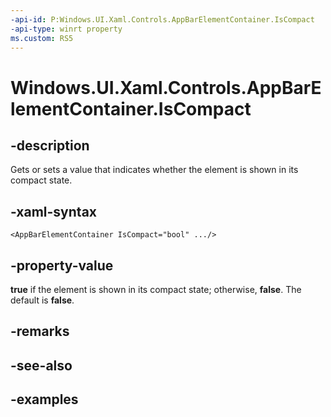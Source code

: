 ```yaml
---
-api-id: P:Windows.UI.Xaml.Controls.AppBarElementContainer.IsCompact
-api-type: winrt property
ms.custom: RS5
---
```


<!-- Property syntax.
public bool IsCompact { get;  set; }
-->

# Windows.UI.Xaml.Controls.AppBarElementContainer.IsCompact

## -description

Gets or sets a value that indicates whether the element is shown in its compact state.



## -xaml-syntax

```xaml
<AppBarElementContainer IsCompact="bool" .../>
```

## -property-value

**true** if the element is shown in its compact state; otherwise, **false**. The default is **false**.

## -remarks

## -see-also

## -examples

